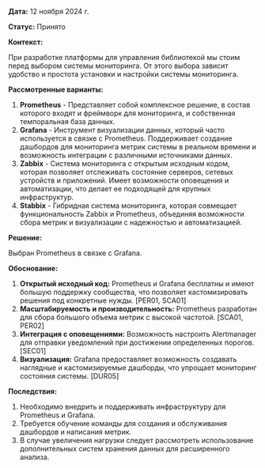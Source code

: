 
**Дата:** 12 ноября 2024 г.

**Статус:** Принято

**Контекст:**

При разработке платформы для управления библиотекой мы стоим перед выбором системы мониторинга. От этого выбора зависит удобство и простота установки и настройки системы мониторинга.

**Рассмотренные варианты:**

1. **Prometheus** - Представляет собой комплексное решение, в состав которого входят и фреймворк для мониторинга, и собственная темпоральная база данных.
2. **Grafana** - Инструмент визуализации данных, который часто используется в связке с Prometheus. Поддерживает создание дашбордов для мониторинга метрик системы в реальном времени и возможность интеграции с различными источниками данных.
3. **Zabbix** - Система мониторинга с открытым исходным кодом, которая позволяет отслеживать состояние серверов, сетевых устройств и приложений.
Имеет возможности оповещения и автоматизации, что делает ее подходящей для крупных инфраструктур.
4. **Stabbix** - Гибридная система мониторинга, которая совмещает функциональность Zabbix и Prometheus, объединяя возможности сбора метрик и визуализации с надежностью и автоматизацией.

**Решение:**

Выбран Prometheus в связке с Grafana.

**Обоснование:**

1. **Открытый исходный код:** Prometheus и Grafana бесплатны и имеют большую поддержку сообщества, что позволяет кастомизировать решения под конкретные нужды. [PER01, SCA01]
2. **Масштабируемость и производительность:** Prometheus разработан для сбора большого объема метрик с высокой частотой. [SCA01, PER02]
3. **Интеграция с оповещениями:** Возможность настроить Alertmanager для отправки уведомлений при достижении определенных порогов. [SEC01]
4. **Визуализация:** Grafana предоставляет возможность создавать наглядные и кастомизируемые дашборды, что упрощает мониторинг состояния системы. [DUR05]

**Последствия:**

1. Необходимо внедрить и поддерживать инфраструктуру для Prometheus и Grafana.
2. Требуется обучение команды для создания и обслуживания дашбордов и написания метрик.
3. В случае увеличения нагрузки следует рассмотреть использование дополнительных систем хранения данных для расширенного анализа.